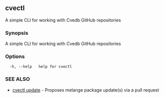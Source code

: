 ## cvectl

A simple CLI for working with Cvedb GitHub repositories

### Synopsis

A simple CLI for working with Cvedb GitHub repositories

### Options

```
  -h, --help   help for cvectl
```

### SEE ALSO

* [cvectl update](cvectl_update.md)	 - Proposes melange package update(s) via a pull request

